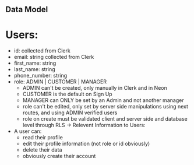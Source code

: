 ## Data Model

# Users:
* id: collected from Clerk
* email: string collected from Clerk
* first_name: string
* last_name: string
* phone_number: string
* role: ADMIN | CUSTOMER | MANAGER
    * ADMIN can't be created, only manually in Clerk and in Neon
    * CUSTOMER is the default on Sign Up
    * MANAGER can ONLY be set by an Admin and not another manager
    * role can't be edited, only set by server side manipulations using next routes, and using ADMIN verified users
    * role on create must be validated client and server side and database level through RLS
-> Relevent Information to Users:
* A user can:
    * read their profile
    * edit their profile information (not role or id obviously)
    * delete their data
    * obviously create their account
